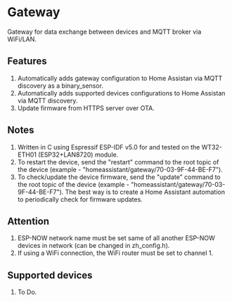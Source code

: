# Gateway

Gateway for data exchange between devices and MQTT broker via WiFi/LAN.

## Features

1. Automatically adds gateway configuration to Home Assistan via MQTT discovery as a binary_sensor.
2. Automatically adds supported devices configurations to Home Assistan via MQTT discovery.
3. Update firmware from HTTPS server over OTA.

## Notes

1. Written in C using Espressif ESP-IDF v5.0 for and tested on the WT32-ETH01 (ESP32+LAN8720) module.
2. To restart the device, send the "restart" command to the root topic of the device (example - "homeassistant/gateway/70-03-9F-44-BE-F7").
3. To check/update the device firmware, send the "update" command to the root topic of the device (example - "homeassistant/gateway/70-03-9F-44-BE-F7"). The best way is to create a Home Assistant automation to periodically check for firmware updates.

## Attention

1. ESP-NOW network name must be set same of all another ESP-NOW devices in network (can be changed in zh_config.h).
2. If using a WiFi connection, the WiFi router must be set to channel 1.

## Supported devices

1. To Do.

